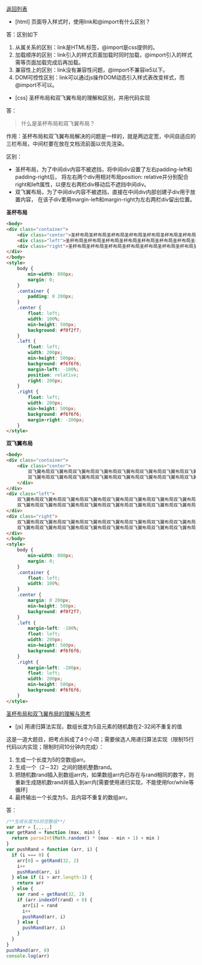 [返回列表](../web3+1.md)

* [html] 页面导入样式时，使用link和@import有什么区别？

答：区别如下

1. 从属关系的区别：link是HTML标签，@import是css提供的。
1. 加载顺序的区别：link引入的样式页面加载时同时加载，@import引入的样式需等页面加载完成后再加载。
1. 兼容性上的区别：link没有兼容性问题，@import不兼容ie5以下。
1. DOM可控性区别：link可以通过js操作DOM动态引入样式表改变样式，而@import不可以。

* [css] 圣杯布局和双飞翼布局的理解和区别，并用代码实现

答：

> 什么是圣杯布局和双飞翼布局？

作用：圣杯布局和双飞翼布局解决的问题是一样的，就是两边定宽，中间自适应的三栏布局，中间栏要在放在文档流前面以优先渲染。

区别：
* 圣杯布局，为了中间div内容不被遮挡，将中间div设置了左右padding-left和padding-right后，
将左右两个div用相对布局position: relative并分别配合right和left属性，以便左右两栏div移动后不遮挡中间div。
* 双飞翼布局，为了中间div内容不被遮挡，直接在中间div内部创建子div用于放置内容，
在该子div里用margin-left和margin-right为左右两栏div留出位置。

**圣杯布局**

```html
<body>
<div class="container">
    <div class="center">圣杯布局圣杯布局圣杯布局圣杯布局圣杯布局圣杯布局圣杯布局圣杯布局圣杯布局</div>
    <div class="left">圣杯布局圣杯布局圣杯布局圣杯布局圣杯布局圣杯布局圣杯布局圣杯布局圣杯布局</div>
    <div class="right">圣杯布局圣杯布局圣杯布局圣杯布局圣杯布局圣杯布局圣杯布局圣杯布局圣杯布局</div>
</div>
</body>
<style>
    body {
        min-width: 800px;
        margin: 0;
    }
    .container {
        padding: 0 200px;
    }
    .center {
        float: left;
        width: 100%;
        min-height: 500px;
        background: #f0f2f7;
    }
    .left {
        float: left;
        width: 200px;
        min-height: 500px;
        background: #f6f6f6;
        margin-left: -100%;
        position: relative;
        right: 200px;
    }
    .right {
        float: left;
        width: 200px;
        min-height: 500px;
        background: #f6f6f6;
        margin-right: -200px;
    }
</style>
```

**双飞翼布局**

```html
<body>
<div class="container">
    <div class="center">
        双飞翼布局双飞翼布局双飞翼布局双飞翼布局双飞翼布局双飞翼布局双飞翼布局双飞翼布局双飞翼布局
        双飞翼布局双飞翼布局双飞翼布局双飞翼布局双飞翼布局双飞翼布局双飞翼布局双飞翼布局双飞翼布局
    </div>
</div>
<div class="left">
    双飞翼布局双飞翼布局双飞翼布局双飞翼布局双飞翼布局双飞翼布局双飞翼布局双飞翼布局双飞翼布局
    双飞翼布局双飞翼布局双飞翼布局双飞翼布局双飞翼布局双飞翼布局双飞翼布局双飞翼布局双飞翼布局
</div>
<div class="right">
    双飞翼布局双飞翼布局双飞翼布局双飞翼布局双飞翼布局双飞翼布局双飞翼布局双飞翼布局双飞翼布局
    双飞翼布局双飞翼布局双飞翼布局双飞翼布局双飞翼布局双飞翼布局双飞翼布局双飞翼布局双飞翼布局
</div>
</body>
<style>
    body {
        min-width: 800px;
        margin: 0;
    }
    .container {
        float: left;
        width: 100%;
    }
    .center {
        margin: 0 200px;
        min-height: 500px;
        background: #f0f2f7;
    }
    .left {
        margin-left: -100%;
        float: left;
        width: 200px;
        min-height: 500px;
        background: #f6f6f6;
    }
    .right {
        margin-left: -200px;
        float: left;
        width: 200px;
        min-height: 500px;
        background: #f6f6f6;
    }
</style>
```

[圣杯布局和双飞翼布局的理解与思考](https://www.jianshu.com/p/81ef7e7094e8)

* [js] 用递归算法实现，数组长度为5且元素的随机数在2-32间不重复的值

这是一道大题目，把考点拆成了4个小项；需要侯选人用递归算法实现（限制15行代码以内实现；限制时间10分钟内完成）：
1. 生成一个长度为5的空数组arr。
1. 生成一个（2－32）之间的随机整数rand。
1. 把随机数rand插入到数组arr内，如果数组arr内已存在与rand相同的数字，则重新生成随机数rand并插入到arr内[需要使用递归实现，不能使用for/while等循环]
1. 最终输出一个长度为5，且内容不重复的数组arr。

答：

```javascript
/**生成长度为5的空数组**/
var arr = [,,,,,]
var getRand = function (max, min) {
  return parseInt(Math.random() * (max - min + 1) + min )
}
var pushRand = function (arr, i) {
  if (i === 0) {
    arr[0] = getRand(32, 2)
    i++
    pushRand(arr, i)
  } else if (i > arr.length-1) {
    return arr
  } else {
    var rand = getRand(32, 2)
    if (arr.indexOf(rand) < 0) {
      arr[i] = rand
      i++
      pushRand(arr, i)
    } else {
      pushRand(arr, i)
    }
  }
}
pushRand(arr, 0)
console.log(arr)
```
